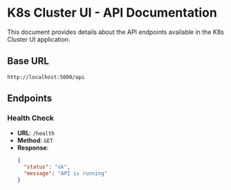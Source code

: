 # K8s Cluster UI - API Documentation

This document provides details about the API endpoints available in the K8s Cluster UI application.

## Base URL

```
http://localhost:5000/api
```

## Endpoints

### Health Check
- **URL**: `/health`
- **Method**: `GET`
- **Response**:
  ```json
  {
    "status": "ok",
    "message": "API is running"
  }
  ```

<!-- TODO: Add documentation for other API endpoints -->
